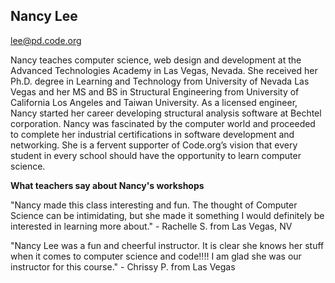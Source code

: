 ## Nancy Lee

[lee@pd.code.org](mailto:lee@pd.code.org)

Nancy teaches computer science, web design and development at the Advanced Technologies Academy in Las Vegas, Nevada. She received her Ph.D. degree in Learning and Technology from University of Nevada Las Vegas and her MS and BS in Structural Engineering from University of California Los Angeles and Taiwan University. As a licensed engineer, Nancy started her career developing structural analysis software at Bechtel corporation. Nancy was fascinated by the computer world and proceeded to complete her industrial certifications in software development and networking. She is a fervent supporter of Code.org’s vision that every student in every school should have the opportunity to learn computer science.

**What teachers say about Nancy's workshops**

"Nancy made this class interesting and fun. The thought of Computer Science can be intimidating, but she made it something I would definitely be interested in learning more about." - Rachelle S. from Las Vegas, NV

"Nancy Lee was a fun and cheerful instructor.  It is clear she knows her stuff when it comes to computer science and code!!!!  I am glad she was our instructor for this course." - Chrissy P. from Las Vegas
